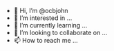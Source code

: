 - 👋 Hi, I’m @ocbjohn
- 👀 I’m interested in ...
- 🌱 I’m currently learning ...
- 💞️ I’m looking to collaborate on ...
- 📫 How to reach me ...

<!---
ocbjohn/ocbjohn is a ✨ special ✨ repository because its `README.md` (this file) appears on your GitHub profile.
You can click the Preview link to take a look at your changes.
--->

